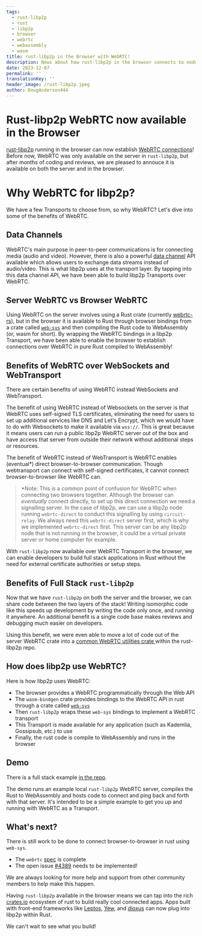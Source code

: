 ```yaml
---
tags:
  - rust-libp2p
  - rust
  - libp2p
  - browser
  - webrtc
  - webassembly
  - wasm
title: rust-libp2p in the Browser with WebRTC!
description: News about how rust-libp2p in the browser connects to nodes in a network using WebRTC
date: 2023-12-07
permalink: ''
translationKey: ''
header_image: /rust-libp2p.jpeg
author: DougAnderson444
---
```


# Rust-libp2p WebRTC now available in the Browser

[rust-libp2p](https://github.com/libp2p/rust-libp2p) running in the browser can now establish [WebRTC connections](https://webrtc.org/)! Before now, WebRTC was only available on the server in `rust-libp2p`, but after months of coding and reviews, we are pleased to annouce it is available on both the server and in the browser.

# Why WebRTC for libp2p?

We have a few Transports to choose from, so why WebRTC? Let's dive into some of the benefits of WebRTC.

## Data Channels

WebRTC's main purpose in peer-to-peer communications is for connecting media (audio and video). However, there is also a powerful [data channel](https://webrtc.org/getting-started/data-channels) API available which allows users to exchange data streams instead of audio/video. This is what libp2p uses at the transport layer. By tapping into this data channel API, we have been able to build libp2p Transports over WebRTC.

## Server WebRTC vs Browser WebRTC

Using WebRTC on the server involves using a Rust crate (currently [webrtc-rs](https://github.com/webrtc-rs/webrtc)), but in the browser it is available to Rust through browser bindings from a crate called [`web-sys`](https://docs.rs/web-sys/latest/web_sys/) and then compiling the Rust code to WebAssembly (or, wasm for short). By wrapping the WebRTC bindings in a libp2p Transport, we have been able to enable the browser to establish connections over WebRTC in pure Rust compiled to WebAssembly!

## Benefits of WebRTC over WebSockets and WebTransport

There are certain benefits of using WebRTC instead WebSockets and WebTransport.

The benefit of using WebRTC instead of Websockets on the server is that WebRTC uses self-signed TLS certificates, eliminating the need for users to set up additional services like DNS and Let's Encrypt, which we would have to do with Websockets to make it available via `wss://`. This is great because it means users can run a public libp2p WebRTC server out of the box and have access that server from outside their network without additional steps or resources.

The benefit of WebRTC instead of WebTransport is WebRTC enables (eventual\*) direct browser-to-browser communication. Though webtransport can connect with self-signed certificates, it cannot connect browser-to-browser like WebRTC can.

> \*Note: This is a common point of confusion for WebRTC when connecting two browsers together. Although the browser can _eventually_ connect directly, to set up this direct connection we need a signalling server. In the case of libp2p, we can use a libp2p node running `webrtc-direct` to conduct this signalling by using `circuit-relay`. We always need this `webrtc-direct` server first, which is why we implemented `webrtc-direct` first. This server can be any libp2p node that is not running in the browser, it could be a virtual private server or home computer for example.

With `rust-libp2p` now available over WebRTC Transport in the browser, we can enable developers to build full stack applications in Rust without the need for external certificate authorities or setup steps.

## Benefits of Full Stack `rust-libp2p` 

Now that we have `rust-libp2p` on both the server and the browser, we can share code between the two layers of the stack! Writing isomorphic code like this speeds up development by writing the code only once, and running it anywhere. An additional benefit is a single code base makes reviews and debugging much easier on developers.

Using this benefit, we were even able to move a lot of code out of the server WebRTC crate into a [common WebRTC utilities crate ](https://github.com/libp2p/rust-libp2p/tree/master/misc/webrtc-utils) within the rust-libp2p repo.

## How does libp2p use WebRTC?

Here is how libp2p uses WebRTC:

- The browser provides a WebRTC programmatically through the Web API
- The `wasm-bindgen` crate provides bindings to the WebRTC API in rust through a crate called [`web-sys`](https://docs.rs/web-sys/latest/web_sys/)
- Then `rust-libp2p` wraps these `web-sys` bindings to implement a WebRTC transport
- This Transport is made available for any application (such as Kademlia, Gossipsub, etc.) to use
- Finally, the rust code is compile to WebAssembly and runs in the browser


## Demo

There is a full stack example [in the repo](https://github.com/libp2p/rust-libp2p/tree/master/examples/browser-webrtc).

The demo runs an example local `rust-libp2p` WebRTC server, compiles the Rust to WebAssembly and hosts code to connect and ping back and forth with that server. It's intended to be a simple example to get you up and running with WebRTC as a Transport.

## What's next?

There is still work to be done to connect browser-to-browser in rust using `web-sys`. 

- The `webrtc` [spec](https://github.com/libp2p/specs/tree/master/webrtc) is complete
- The open issue [#4389](https://github.com/libp2p/rust-libp2p/issues/4389) needs to be implemented! 

We are always looking for more help and support from other community members to help make this happen.

Having `rust-libp2p` available in the browser means we can tap into the rich [crates.io](crates.io) ecosystem of rust to build really cool connected apps. Apps built with front-end frameworks like [Leptos](https://www.leptos.dev/), [Yew](https://yew.rs/), and [dioxus](https://dioxuslabs.com/) can now plug into libp2p within Rust.

We can't wait to see what you build!
